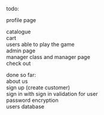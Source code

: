 todo:  


profile page   

catalogue     
cart  
users able to play the game  
admin page  
manager class and manager page  
check out  


done so far:  
about us  
sign up (create customer)  
sign in with sign in validation for user  
password encryption  
users database  

